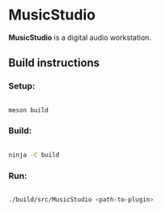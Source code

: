 # MusicStudio

**MusicStudio** is a digital audio workstation.

## Build instructions

### Setup:

```sh

meson build

```

### Build:

```sh

ninja -C build

```

### Run:

```sh

./build/src/MusicStudio <path-to-plugin>

```
